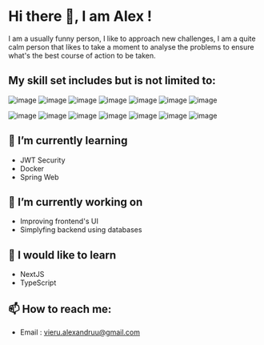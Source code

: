 # Hi there 👋, I am Alex ! 
I am a usually funny person, I like to approach new challenges, I am a quite calm person that likes to take a moment to analyse the problems to ensure what's the best course of action to be taken.

## My skill set includes but is not limited to:
![image](https://github.com/alexvieru1/alexvieru1/assets/120309136/210628b8-5e1c-4f46-9138-e3219ac57874) ![image](https://github.com/alexvieru1/alexvieru1/assets/120309136/3f09bc85-9b7b-4f65-853d-3aaae20f07f2) ![image](https://github.com/alexvieru1/alexvieru1/assets/120309136/f68ab2a7-5d11-47c4-8788-a8429515da91) 
![image](https://github.com/alexvieru1/alexvieru1/assets/120309136/f276a042-3e79-46b8-a8f8-7449d8ba127b) ![image](https://github.com/alexvieru1/alexvieru1/assets/120309136/de7e5d99-40e3-48b9-9ee6-a3d8f3964803)
![image](https://github.com/alexvieru1/alexvieru1/assets/120309136/d9cb682d-86f0-4219-b55e-2fc82a24ef04) ![image](https://github.com/alexvieru1/alexvieru1/assets/120309136/d4132fbc-2d58-4df5-9ec4-d14d69e41b2b) 


 ![image](https://github.com/alexvieru1/alexvieru1/assets/120309136/3ae953c3-3897-494a-9abe-d08d3c9edf02)
![image](https://github.com/alexvieru1/alexvieru1/assets/120309136/24803bb1-3c48-4ec3-81ee-9120effa7ea1) ![image](https://github.com/alexvieru1/alexvieru1/assets/120309136/fc27eb00-47b6-4c09-a82d-561155e9e384)
![image](https://github.com/alexvieru1/alexvieru1/assets/120309136/121ca3d0-1ea8-431c-bb54-253c778fc341) ![image](https://github.com/alexvieru1/alexvieru1/assets/120309136/2b912d9b-a4bf-4076-ba83-9e549dcedec3)
![image](https://github.com/alexvieru1/alexvieru1/assets/120309136/07150681-b841-4a1b-82df-9e1611625ef2) ![image](https://github.com/alexvieru1/alexvieru1/assets/120309136/a5ffb605-af53-44ff-8634-c477b87e2320)


## 🌱 I’m currently learning
- JWT Security
- Docker
- Spring Web

## 🔭 I’m currently working on
- Improving frontend's UI
- Simplyfing backend using databases


## 📖 I would like to learn
- NextJS
- TypeScript


## 📫 How to reach me:
- Email : vieru.alexandruu@gmail.com







<!--
**alexvieru1/alexvieru1** is a ✨ _special_ ✨ repository because its `README.md` (this file) appears on your GitHub profile.

Here are some ideas to get you started:

- 🔭 I’m currently working on ...
- 🌱 I’m currently learning ...
- 👯 I’m looking to collaborate on ...
- 🤔 I’m looking for help with ...
- 💬 Ask me about ...
- 📫 How to reach me: ...
- 😄 Pronouns: ...
- ⚡ Fun fact: ...
-->
